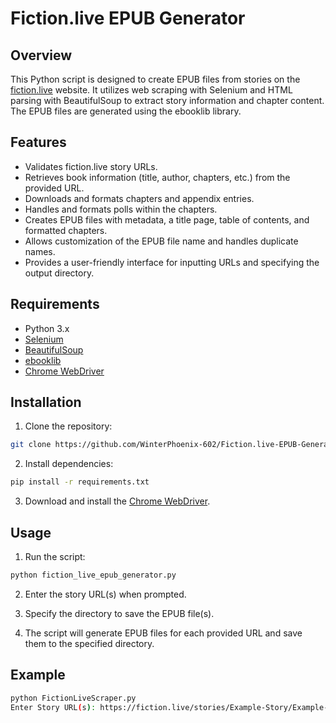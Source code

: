 # Fiction.live EPUB Generator

## Overview

This Python script is designed to create EPUB files from stories on the [fiction.live](https://fiction.live) website. It utilizes web scraping with Selenium and HTML parsing with BeautifulSoup to extract story information and chapter content. The EPUB files are generated using the ebooklib library.

## Features

- Validates fiction.live story URLs.
- Retrieves book information (title, author, chapters, etc.) from the provided URL.
- Downloads and formats chapters and appendix entries.
- Handles and formats polls within the chapters.
- Creates EPUB files with metadata, a title page, table of contents, and formatted chapters.
- Allows customization of the EPUB file name and handles duplicate names.
- Provides a user-friendly interface for inputting URLs and specifying the output directory.

## Requirements

- Python 3.x
- [Selenium](https://www.selenium.dev/documentation/en/)
- [BeautifulSoup](https://www.crummy.com/software/BeautifulSoup/bs4/doc/)
- [ebooklib](https://github.com/aerkalov/ebooklib)
- [Chrome WebDriver](https://sites.google.com/chromium.org/driver/)

## Installation

1. Clone the repository:

```bash
git clone https://github.com/WinterPhoenix-602/Fiction.live-EPUB-Generator
```

2. Install dependencies:

```bash
pip install -r requirements.txt
```

3. Download and install the [Chrome WebDriver](https://sites.google.com/chromium.org/driver/).

## Usage

1. Run the script:

```bash
python fiction_live_epub_generator.py
```

2. Enter the story URL(s) when prompted.

3. Specify the directory to save the EPUB file(s).

4. The script will generate EPUB files for each provided URL and save them to the specified directory.

## Example

```bash
python FictionLiveScraper.py
Enter Story URL(s): https://fiction.live/stories/Example-Story/Example-Story-ID https://fiction.live/stories//Example-Story-ID2
```
